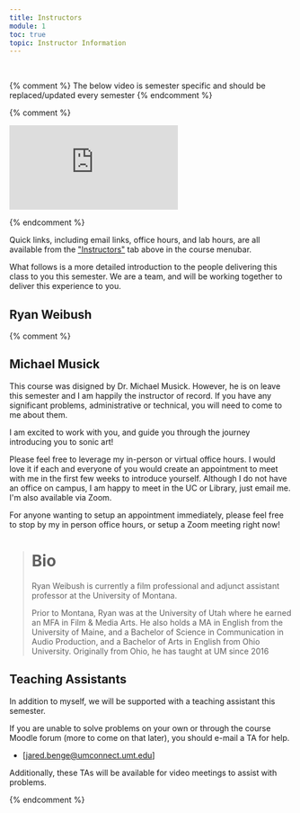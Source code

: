 ```yaml
---
title: Instructors
module: 1
toc: true
topic: Instructor Information
---
```


<br />

{% comment %}
The below video is semester specific and should be replaced/updated every semester
{% endcomment %}

{% comment %}

<div class="embed-responsive embed-responsive-16by9"><iframe class="embed-responsive-item" src="https://www.youtube.com/embed/11Q7tY1B1tg" frameborder="0" allow="accelerometer; autoplay; encrypted-media; gyroscope; picture-in-picture" allowfullscreen></iframe></div>

{% endcomment %}




Quick links, including email links, office hours, and lab hours, are all available from the ["Instructors"]({{site.baseurl}}/instructors/) tab above in the course menubar.

What follows is a more detailed introduction to the people delivering this class to you this semester. We are a team, and will be working together to deliver this experience to you.

## Ryan Weibush



{% comment %}

## Michael Musick

This course was disigned by Dr. Michael Musick. However, he is on leave this semester and I am happily the instructor of record. If you have any significant problems, administrative or technical, you will need to come to me about them.

I am excited to work with you, and guide you through the journey introducing you to sonic art!

Please feel free to leverage my in-person or virtual office hours. I would love it if each and everyone of you would create an appointment to meet with me in the first few weeks to introduce yourself. Although I do not have an office on campus, I am happy to meet in the UC or Library, just email me.  I'm also available via Zoom. 

For anyone wanting to setup an appointment immediately, please feel free to stop by my in person office hours, or setup a Zoom meeting right now!


> # Bio
>
> Ryan Weibush is currently a film professional and adjunct assistant professor at the University of Montana. 
>
> Prior to Montana, Ryan was at the University of Utah where he earned an MFA in Film & Media Arts.  He also holds a MA in English from the University of Maine, and a Bachelor of Science in Communication in Audio Production, and a Bachelor of Arts in English from Ohio University. Originally from Ohio, he has taught at UM since 2016
>




## Teaching Assistants

In addition to myself, we will be supported with a teaching assistant this semester.

If you are unable to solve problems on your own or through the course Moodle forum (more to come on that later), you should e-mail a TA for help.

- [jared.benge@umconnect.umt.edu]

Additionally, these TAs will be available for video meetings to assist with problems.

{% endcomment %}
